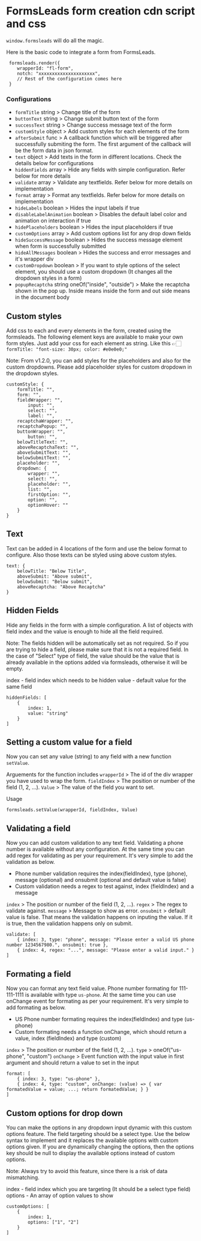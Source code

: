 # FormsLeads form creation cdn script and css

`window.formsleads` will do all the magic.

Here is the basic code to integrate a form from FormsLeads.

```
 formsleads.render({
    wrapperId: "fl-form",
    notch: "xxxxxxxxxxxxxxxxxxxxx",
    // Rest of the configuration comes here
 }
```

### Configurations
- `formTitle` string > Change title of the form
- `buttonText` string > Change submit button text of the form
- `successText` string > Change success message text of the form
- `customStyle` object > Add custom styles for each elements of the form
- `afterSubmit` func > A callback function which will be triggered after successfully submiting the form. The first argument of the callback will be the form data in json format.
- `text` object > Add texts in the form in different locations. Check the details below for configurations
- `hiddenFields` array > Hide any fields with simple configuration. Refer below for more details
- `validate` array > Validate any textfields. Refer below for more details on implementation
- `format` array > Format any textfields. Refer below for more details on implementation
- `hideLabels` boolean > Hides the input labels if true
- `disableLabelAnimation` boolean > Disables the default label color and animation on interaction if true
- `hidePlaceholders` boolean > Hides the input placeholders if true
- `customOptions` array > Add custom options list for any drop down fields
- `hideSuccessMessage` boolean > Hides the success message element when form is successfully submitted
- `hideAllMessages` boolean > Hides the success and error messages and it's wrapper div
- `customDropdown` boolean > If you want to style options of the select element, you should use a custom dropdown (It changes all the dropdown styles in a form)
- `popupRecaptcha` string oneOf("inside", "outside") > Make the recaptcha shown in the pop up. Inside means inside the form and out side means in the document body

## Custom styles
Add css to each and every elements in the form, created using the formsleads. The following element keys are available to make your own form styles. Just add your css for each element as string.
Like this 👉🏻 `formTitle: "font-size: 30px; color: #e0e0e0;"`

Note: From v1.2.0, you can add styles for the placeholders and also for the custom dropdowns. Please add placeholder styles for custom dropdown in the dropdown styles.

```
customStyle: {
    formTitle: "",
    form: "",
    fieldWrapper: "",
        input: "",
        select: "",     
        label: "",
    recaptchaWrapper: "",
    recaptchaPopup: "",
    buttonWrapper: "",
        button: "",
    belowTitleText: "",
    aboveRecaptchaText: "",
    aboveSubmitText: "",
    belowSubmitText: "",
    placeholder: "",
    dropdown: {
        wrapper: "",
        select: "",
        placeholder: "",
        list: "",
        firstOption: "",
        option: "",
        optionHover: ""
    }
}
```

## Text
Text can be added in 4 locations of the form and use the below format to configure. Also those texts can be styled using above custom styles.

```
text: {
    belowTitle: "Below Title",
    aboveSubmit: "Above submit",
    belowSubmit: "Below submit",
    aboveRecaptcha: "Above Recaptcha"
}
```

## Hidden Fields
Hide any fields in the form with a simple configuration. A list of objects with field index and the value is enough to hide all the field required.

Note: The fields hidden will be automatically set as not required. So if you are trying to hide a field, please make sure that it is not a required field. In the case of "Select" type of field, the value should be the value that is already available in the options added via formsleads, otherwise it will be empty.

index - field index which needs to be hidden
value - default value for the same field

```
hiddenFields: [
    {
        index: 1,
        value: "string"
    }
]
```

## Setting a custom value for a field
Now you can set any value (string) to any field with a new function `setValue`.

Arguements for the function includes
`wrapperId` > The id of the div wrapper you have used to wrap the form.
`fieldIndex` > The position or number of the field (1, 2, ...).
`Value` > The value of the field you want to set.

Usage
```
formsleads.setValue(wrapperId, fieldIndex, Value)
```

## Validating a field
Now you can add custom validation to any text field. Validating a phone number is available without any configuration. At the same time you can add regex for validating as per your requirement. It's very simple to add the validation as below.

- Phone number validation requires the index(fieldIndex), type (phone), message (optional) and onsubmit (optional and default value is false)
- Custom validation needs a regex to test against, index (fieldIndex) and a message

`index` > The position or number of the field (1, 2, ...).
`regex` > The regex to validate against.
`message` > Message to show as error.
`onsubmit` > default value is false. That means the validation happens on inputing the value. If it is true, then the validation happens only on submit.

```
validate: [
    { index: 3, type: "phone", message: "Please enter a valid US phone number 1234567980.", onsubmit: true },
    { index: 4, regex: "...", message: "Please enter a valid input." }
]
```

## Formating a field
Now you can format any text field value. Phone number formating for 111-111-1111 is available with type `us-phone`. At the same time you can use onChange event for formating as per your requirement. It's very simple to add formating as below.

- US Phone number formating requires the index(fieldIndex) and type (us-phone)
- Custom formating needs a function onChange, which should return a value, index (fieldIndex) and type (custom)

`index` > The position or number of the field (1, 2, ...).
`type` > oneOf("us-phone", "custom")
`onChange` > Event function with the input value in first argument and should return a value to set in the input

```
format: [
    { index: 3, type: "us-phone" },
    { index: 4, type: "custom", onChange: (value) => { var formatedValue = value; ...; return formatedValue; } }
]
```

## Custom options for drop down
You can make the options in any dropdown input dynamic with this custom options feature. The field targeting should be a select type. Use the below syntax to implement and it replaces the available options with custom options given. If you are dynamically changing the options, then the options key should be null to display the available options instead of custom options.

Note: Always try to avoid this feature, since there is a risk of data mismatching.

index - field index which you are targeting (It should be a select type field)
options - An array of option values to show

```
customOptions: [
    {
        index: 1,
        options: ["1", "2"]
    }
]
```